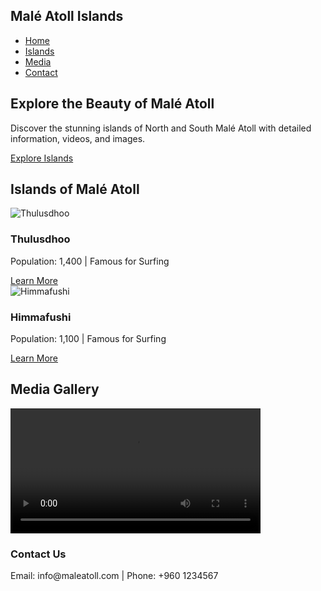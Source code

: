 <!DOCTYPE html>
<html lang="en">
<head>
  <meta charset="UTF-8">
  <meta name="viewport" content="width=device-width, initial-scale=1.0">
  <title>Malé Atoll Islands</title>
  <link rel="stylesheet" href="style.css">
</head>
<body>

  <!-- Navbar -->
  <nav>
    <div class="logo">
      <h1>Malé Atoll Islands</h1>
    </div>
    <ul>
      <li><a href="#home">Home</a></li>
      <li><a href="#islands">Islands</a></li>
      <li><a href="#media">Media</a></li>
      <li><a href="#contact">Contact</a></li>
    </ul>
  </nav>

  <!-- Hero Section -->
  <section id="home" class="hero">
    <div class="hero-content">
      <h2>Explore the Beauty of Malé Atoll</h2>
      <p>Discover the stunning islands of North and South Malé Atoll with detailed information, videos, and images.</p>
      <a href="#islands" class="btn">Explore Islands</a>
    </div>
  </section>

  <!-- Islands Section -->
  <section id="islands" class="islands-section">
    <h2>Islands of Malé Atoll</h2>
    <div class="island-list">
      <!-- Thulusdhoo Island -->
      <div class="island">
        <img src="images/thulusdhoo.jpg" alt="Thulusdhoo">
        <h3>Thulusdhoo</h3>
        <p>Population: 1,400 | Famous for Surfing</p>
        <a href="thulusdhoo.html" class="btn">Learn More</a>
      </div>
      <!-- Himmafushi Island -->
      <div class="island">
        <img src="images/himmafushi.jpg" alt="Himmafushi">
        <h3>Himmafushi</h3>
        <p>Population: 1,100 | Famous for Surfing</p>
        <a href="himmafushi.html" class="btn">Learn More</a>
      </div>
      <!-- More islands can be added similarly -->
    </div>
  </section>

  <!-- Media Section -->
  <section id="media" class="media-section">
    <h2>Media Gallery</h2>
    <div class="media-gallery">
      <video controls width="400">
        <source src="videos/maldives-island.mp4" type="video/mp4">
        Your browser does not support the video tag.
      </video>
      <!-- Additional videos and images -->
    </div>
  </section>

  <!-- Footer Section -->
  <footer id="contact">
    <h3>Contact Us</h3>
    <p>Email: info@maleatoll.com | Phone: +960 1234567</p>
  </footer>

  <script src="script.js"></script>
</body>
</html>
